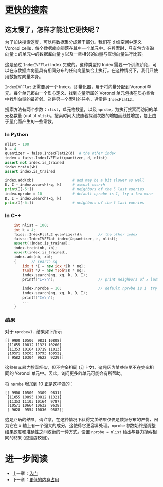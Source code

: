 # [更快的搜索](https://github.com/facebookresearch/faiss/wiki/Faster-search)

## 这太慢了，怎样才能让它更快呢？

为了加快搜索速度，可以将数据集分成若干部分。我们在 d 维空间中定义 Voronoi cells，每个数据库向量落在其中一个单元中。在搜索时，只有包含查询向量 `x` 的单元中的数据库向量 `y` 以及一些相邻的向量与查询向量进行比较。

这是通过 `IndexIVFFlat` Index 完成的。这种类型的 Index 需要一个训练阶段，可以在与数据库向量具有相同分布的任何向量集合上执行。在这种情况下，我们只使用数据库向量本身。

`IndexIVFFlat` 还需要另一个 Index，即量化器，用于将向量分配到 Voronoi 单元。每个单元都由一个质心定义，找到向量所属的 Voronoi 单元包括在质心集合中找到向量的最近邻。这是另一个索引的任务，通常是 `IndexFlatL2`。

搜索方法有两个参数：`nlist`，单元格数量，以及 `nprobe`，为执行搜索而访问的单元格数量 (out of `nlist`)。搜索时间大致随着探测次数的增加而线性增加，加上由于量化而产生的一些常数。

### In Python

```python
nlist = 100
k = 4
quantizer = faiss.IndexFlatL2(d)  # the other index
index = faiss.IndexIVFFlat(quantizer, d, nlist)
assert not index.is_trained
index.train(xb)
assert index.is_trained

index.add(xb)                  # add may be a bit slower as well
D, I = index.search(xq, k)     # actual search
print(I[-5:])                  # neighbors of the 5 last queries
index.nprobe = 10              # default nprobe is 1, try a few more
D, I = index.search(xq, k)
print(I[-5:])                  # neighbors of the 5 last queries
```

### In C++

```c++
    int nlist = 100;
    int k = 4;
    faiss::IndexFlatL2 quantizer(d);       // the other index
    faiss::IndexIVFFlat index(&quantizer, d, nlist);
    assert(!index.is_trained);
    index.train(nb, xb);
    assert(index.is_trained);
    index.add(nb, xb);
    {       // search xq
        idx_t *I = new idx_t[k * nq];
        float *D = new float[k * nq];
        index.search(nq, xq, k, D, I);
        printf("I=\n");                    // print neighbors of 5 last queries
        ...
        index.nprobe = 10;                 // default nprobe is 1, try a few more
        index.search(nq, xq, k, D, I);
        printf("I=\n");
        ...
    }
```

### 结果

对于 `nprobe=1`，结果如下所示

```
[[ 9900 10500  9831 10808]
 [11055 10812 11321 10260]
 [11353 10164 10719 11013]
 [10571 10203 10793 10952]
 [ 9582 10304  9622  9229]]

```

这些值与暴力搜索相似，但不完全相同 (见上文)。这是因为某些结果不在完全相同的 Voronoi 单元中。因此，访问更多的单元可能会有所帮助。

将 `nprobe` 增加到 10 正是这样做的：

```
[[ 9900 10500  9309  9831]
 [11055 10895 10812 11321]
 [11353 11103 10164  9787]
 [10571 10664 10632  9638]
 [ 9628  9554 10036  9582]]
```

这是正确的结果。请注意，在这种情况下获得完美结果仅仅是数据分布的产物，因为它在 x 轴上有一个强大的成分，这使得它更容易处理。`nprobe` 参数始终是调整结果速度和准确性之间权衡的一种方式。设置 `nprobe = nlist` 给出与暴力搜索相同的结果 (但速度较慢)。

# 进一步阅读

- 上一章：[入门](<Getting started.md>)
- 下一章：[更低的内存占用](<Lower memory footprint.md>)





<!-- 完成标志, 看不到, 请忽略! -->
